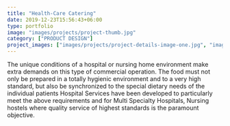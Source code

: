 ```yaml
---
title: "Health-Care Catering"
date: 2019-12-23T15:56:43+06:00
type: portfolio
image: "images/projects/project-thumb.jpg"
category: ["PRODUCT DESIGN"]
project_images: ["images/projects/project-details-image-one.jpg", "images/projects/project-details-image-two.jpg"]
---
```


The unique conditions of a hospital or nursing home environment make extra demands on this type of commercial operation. The food must not only be prepared in a totally hygienic environment and to a very high standard, but also be synchronized to the special dietary needs of the individual patients Hospital Services have been developed to particularly meet the above requirements and for Multi Specialty Hospitals, Nursing hostels where quality service of highest standards is the paramount objective.